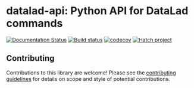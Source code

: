 # datalad-api: Python API for DataLad commands

[![Documentation Status](https://readthedocs.org/projects/datalad-api/badge/?version=latest)](https://datalad-api.readthedocs.io/en/latest/?badge=latest)
[![Build status](https://ci.appveyor.com/api/projects/status/o6swbn22myujkhuc/branch/main?svg=true)](https://ci.appveyor.com/project/mih/datalad-api/branch/main)
[![codecov](https://codecov.io/gh/datalad/datalad-api/graph/badge.svg?token=EE3AYSSVLF)](https://codecov.io/gh/datalad/datalad-api)
[![Hatch project](https://img.shields.io/badge/%F0%9F%A5%9A-Hatch-4051b5.svg)](https://github.com/pypa/hatch)

## Contributing

Contributions to this library are welcome! Please see the [contributing
guidelines](CONTRIBUTING.md) for details on scope and style of potential
contributions.
